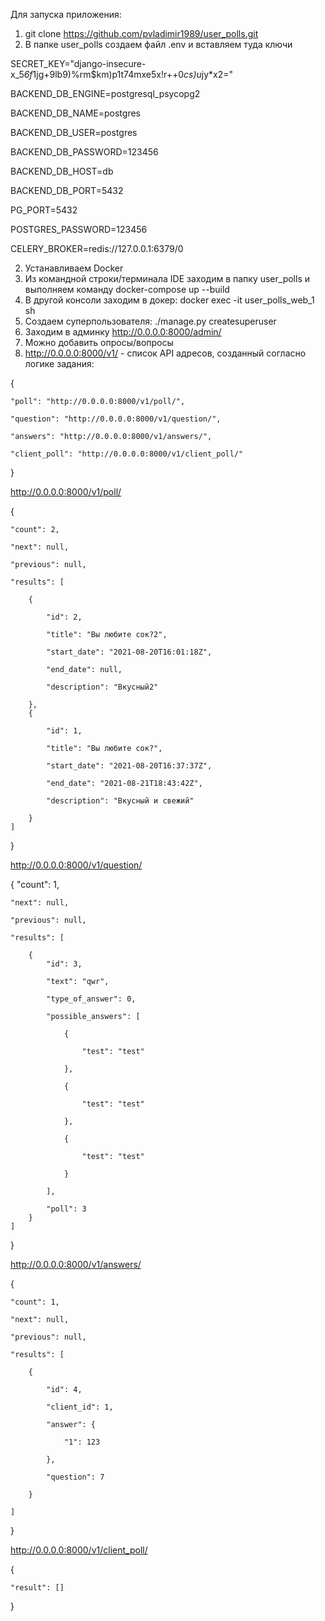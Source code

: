 Для запуска приложения:
1. git clone https://github.com/pvladimir1989/user_polls.git
2. В папке user_polls создаем файл .env и вставляем туда ключи

SECRET_KEY="django-insecure-x_5*6f*1jg+9lb9)%rm$km)p1t74mxe5x!r++0*cs)u*jy*x2="

BACKEND_DB_ENGINE=postgresql_psycopg2

BACKEND_DB_NAME=postgres

BACKEND_DB_USER=postgres

BACKEND_DB_PASSWORD=123456

BACKEND_DB_HOST=db

BACKEND_DB_PORT=5432

PG_PORT=5432

POSTGRES_PASSWORD=123456

CELERY_BROKER=redis://127.0.0.1:6379/0

2. Устанавливаем Docker
3. Из командной строки/терминала IDE заходим в папку user_polls и выполняем команду docker-compose up --build
4. В другой консоли заходим в докер: docker exec -it user_polls_web_1 sh
5. Создаем суперпользователя: ./manage.py createsuperuser
6. Заходим в админку http://0.0.0.0:8000/admin/
7. Можно добавить опросы/вопросы 
8. http://0.0.0.0:8000/v1/ - список API адресов, созданный согласно логике задания:

{

    "poll": "http://0.0.0.0:8000/v1/poll/",
    
    "question": "http://0.0.0.0:8000/v1/question/",
    
    "answers": "http://0.0.0.0:8000/v1/answers/",
    
    "client_poll": "http://0.0.0.0:8000/v1/client_poll/"
}

http://0.0.0.0:8000/v1/poll/


{

    "count": 2,
    
    "next": null,
    
    "previous": null,
    
    "results": [
    
        {
        
            "id": 2,
            
            "title": "Вы любите сок?2",
            
            "start_date": "2021-08-20T16:01:18Z",
            
            "end_date": null,
            
            "description": "Вкусный2"
            
        },
        {
        
            "id": 1,
            
            "title": "Вы любите сок?",
            
            "start_date": "2021-08-20T16:37:37Z",
            
            "end_date": "2021-08-21T18:43:42Z",
            
            "description": "Вкусный и свежий"
            
        }
    ]
}

http://0.0.0.0:8000/v1/question/

{
    "count": 1,
    
    "next": null,
    
    "previous": null,
    
    "results": [
    
        {
            "id": 3,
            
            "text": "qwr",
            
            "type_of_answer": 0,
            
            "possible_answers": [
            
                {
                
                    "test": "test"
                    
                },
                
                {
                
                    "test": "test"
                    
                },
                
                {
                
                    "test": "test"
                    
                }
                
            ],
            
            "poll": 3
        }
    ]
}


http://0.0.0.0:8000/v1/answers/

{

    "count": 1,
    
    "next": null,
    
    "previous": null,
    
    "results": [
    
        {
        
            "id": 4,
            
            "client_id": 1,
            
            "answer": {
            
                "1": 123
                
            },
            
            "question": 7
            
        }
        
    ]
    
}


http://0.0.0.0:8000/v1/client_poll/

{

    "result": []
    
}















